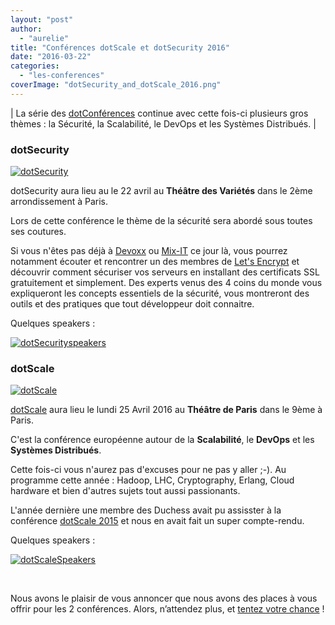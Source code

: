 ```yaml
---
layout: "post"
author: 
  - "aurelie"
title: "Conférences dotScale et dotSecurity 2016"
date: "2016-03-22"
categories: 
  - "les-conferences"
coverImage: "dotSecurity_and_dotScale_2016.png"
---
```


| La série des [dotConférences](http://www.dotconferences.eu/) continue avec cette fois-ci plusieurs gros thèmes : la Sécurité, la Scalabilité, le DevOps et les Systèmes Distribués. |

### dotSecurity

[![dotSecurity](/assets/2016/03/2016-03-22-conferences-dotscale-dotsecurity/dotSecurity-300x144.png)](http://www.duchess-france.org/wp-content/uploads/2016/03/dotSecurity.png)

dotSecurity aura lieu au le 22 avril au **Théâtre des Variétés** dans le 2ème arrondissement à Paris.

Lors de cette conférence le thème de la sécurité sera abordé sous toutes ses coutures.

Si vous n'êtes pas déjà à [Devoxx](http://devoxx.fr/) ou [Mix-IT](https://www.mix-it.fr/) ce jour là, vous pourrez notamment écouter et rencontrer un des membres de [Let's Encrypt](https://letsencrypt.org/) et découvrir comment sécuriser vos serveurs en installant des certificats SSL gratuitement et simplement. Des experts venus des 4 coins du monde vous expliqueront les concepts essentiels de la sécurité, vous montreront des outils et des pratiques que tout développeur doit connaitre.

Quelques speakers :

[![dotSecurityspeakers](/assets/2016/03/2016-03-22-conferences-dotscale-dotsecurity/dotSecurityspeakers-1024x462.png)](http://www.duchess-france.org/wp-content/uploads/2016/03/dotSecurityspeakers.png)

### dotScale

[![dotScale](/assets/2016/03/2016-03-22-conferences-dotscale-dotsecurity/dotScale-300x135.png)](http://www.duchess-france.org/wp-content/uploads/2016/03/dotScale.png)

[dotScale](http://www.dotscale.io/) aura lieu le lundi 25 Avril 2016 au **Théâtre de Paris** dans le 9ème à Paris.

C'est la conférence européenne autour de la **Scalabilité**, le **DevOps** et les **Systèmes Distribués**.

Cette fois-ci vous n'aurez pas d'excuses pour ne pas y aller ;-). Au programme cette année : Hadoop, LHC, Cryptography, Erlang, Cloud hardware et bien d'autres sujets tout aussi passionants.

L'année dernière une membre des Duchess avait pu assisster à la conférence [dotScale 2015](http://www.duchess-france.org/feedback-on-dotscale-conference-2015/) et nous en avait fait un super compte-rendu.

Quelques speakers :

[![dotScaleSpeakers](/assets/2016/03/2016-03-22-conferences-dotscale-dotsecurity/dotScaleSpeakers-1024x498.png)](http://www.duchess-france.org/wp-content/uploads/2016/03/dotScaleSpeakers.png)

 

Nous avons le plaisir de vous annoncer que nous avons des places à vous offrir pour les 2 conférences. Alors, n’attendez plus, et [tentez votre chance](https://docs.google.com/forms/d/1V53dbeTQMKQb8gUL-00FXCQdKXjO884L-Fk4sjKgRcA/viewform) !
